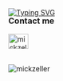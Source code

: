 <div>
    <a href="https://git.io/typing-svg">
        <img
            src="https://readme-typing-svg.demolab.com?font=Fira+Code&size=23&duration=2000&pause=200&color=FF9900&multiline=true&repeat=false&random=false&width=450&height=100&lines=Hi!+%F0%9F%91%8B+;I'm+Mick+Zeller."
            alt="Typing SVG"
        />
    </a>
</div>
<h3  style="margin-top: -2px">Contact me</h3>
 <div style="display: flex !important">
    <div>
         <span>
             <a href="https://linkedin.com/in/mickzeller" target="blank">
                 <img align="center"
                      src="https://raw.githubusercontent.com/rahuldkjain/github-profile-readme-generator/master/src/images/icons/Social/linked-in-alt.svg"
                      alt="mickzeller" height="30" width="40"/>
             </a>
         </span>
     </div>
 </div>
 </br>
 <div>     
     <p align="left">
         <img
                 src="https://komarev.com/ghpvc/?username=mickzeller&label=The%20Golden%20Tally&color=dbe000&style=flat"
                 alt="mickzeller"/>
     </p>
 </div>
